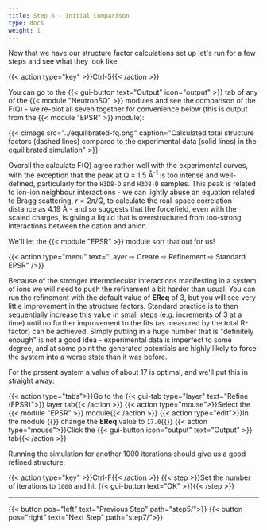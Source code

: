 ```yaml
---
title: Step 6 - Initial Comparison
type: docs
weight: 1
---
```


Now that we have our structure factor calculations set up let's run for a few steps and see what they look like.

{{< action type="key" >}}Ctrl-5{{< /action >}}

You can go to the {{< gui-button text="Output" icon="output" >}} tab of any of the {{< module "NeutronSQ" >}} modules and see the comparison of the F(Q) - we re-plot all seven together for convenience below (this is output from the {{< module "EPSR" >}} module):

{{< cimage src="../equilibrated-fq.png" caption="Calculated total structure factors (dashed lines) compared to the experimental data (solid lines) in the equilibrated simulation" >}}

Overall the calculate F(Q) agree rather well with the experimental curves, with the exception that the peak at Q = 1.5 &#8491;<sup>-1</sup> is too intense and well-defined, particularly for the `H3D8-D` and `H3D8-D` samples. This peak is related to ion-ion neighbour interactions - we can lightly abuse an equation related to Bragg scattering, $r = 2 \pi / Q$, to calculate the real-space correlation distance as 4.19 &#8491; - and so suggests that the forcefield, even with the scaled charges, is giving a liquid that is overstructured from too-strong interactions between the cation and anion.

We'll let the {{< module "EPSR" >}} module sort that out for us!

{{< action type="menu" text="Layer &#8680; Create &#8680; Refinement &#8680; Standard EPSR" />}}

Because of the stronger intermolecular interactions manifesting in a system of ions we will need to push the refinement a bit harder than usual. You can run the refinement with the default value of **EReq** of 3, but you will see very little improvement in the structure factors. Standard practice is to then sequentially increase this value in small steps (e.g. increments of 3 at a time) until no further improvement to the fits (as measured by the total R-factor) can be achieved. Simply putting in a huge number that is "definitely enough" is not a good idea - experimental data is imperfect to some degree, and at some point the generated potentials are highly likely to force the system into a worse state than it was before.

For the present system a value of about 17 is optimal, and we'll put this in straight away:

{{< action type="tabs">}}Go to the {{< gui-tab type="layer" text="Refine (EPSR)">}} layer tab{{< /action >}}
{{< action type="mouse">}}Select the {{< module "EPSR" >}} module{{< /action >}}
{{< action type="edit">}}In the module {{<gui-button icon="options" text="Options">}} change the **EReq** value to `17.0`{{</action>}}
{{< action type="mouse">}}Click the {{< gui-button icon="output" text="Output" >}} tab{{< /action >}}

Running the simulation for another 1000 iterations should give us a good refined structure:

{{< action type="key" >}}Ctrl-F{{< /action >}}
{{< step >}}Set the number of iterations  to `1000` and hit {{< gui-button text="OK" >}}{{< /step >}}

* * *
{{< button pos="left" text="Previous Step" path="step5/">}}
{{< button pos="right" text="Next Step" path="step7/">}}
